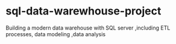 # sql-data-warewhouse-project
Building a modern data warehouse with SQL server ,including ETL processes, data modeling ,data analysis  
